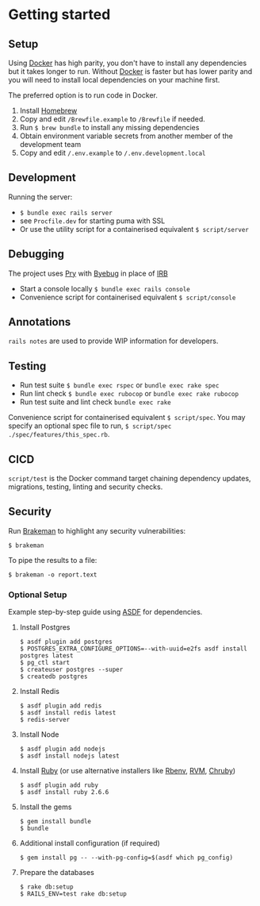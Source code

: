 # Getting started

## Setup

Using [Docker](https://docs.docker.com/docker-for-mac/install) has high parity, you don't have to install any dependencies but it takes longer to run.
Without [Docker](https://docs.docker.com/docker-for-mac/install) is faster but has lower parity and you will need to install local dependencies on your machine first.

The preferred option is to run code in Docker.

1. Install [Homebrew](https://brew.sh)
1. Copy and edit `/Brewfile.example` to `/Brewfile` if needed.
1. Run `$ brew bundle` to install any missing dependencies
1. Obtain environment variable secrets from another member of the development team
1. Copy and edit `/.env.example` to `/.env.development.local`

## Development

Running the server:

- `$ bundle exec rails server`
- see `Procfile.dev` for starting puma with SSL
- Or use the utility script for a containerised equivalent `$ script/server`


## Debugging

The project uses [Pry](https://github.com/pry/pry) with [Byebug](https://github.com/deivid-rodriguez/byebug) in place of [IRB](https://guides.rubyonrails.org/command_line.html#bin-rails-console)

- Start a console locally `$ bundle exec rails console`
- Convenience script for containerised equivalent `$ script/console`

## Annotations

`rails notes` are used to provide WIP information for developers.

## Testing

- Run test suite `$ bundle exec rspec` or `bundle exec rake spec`
- Run lint check `$ bundle exec rubocop` or `bundle exec rake rubocop`
- Run test suite and lint check `bundle exec rake`

Convenience script for containerised equivalent `$ script/spec`.
You may specify an optional spec file to run, `$ script/spec ./spec/features/this_spec.rb`.

## CICD

`script/test` is the Docker command target chaining dependency updates, migrations, testing, linting and security checks.


## Security

Run [Brakeman](https://brakemanscanner.org/) to highlight any security vulnerabilities:
```
$ brakeman
```

To pipe the results to a file:
```
$ brakeman -o report.text
```


### Optional Setup

Example step-by-step guide using [ASDF](https://asdf-vm.com) for dependencies.

1. Install Postgres
    ```
    $ asdf plugin add postgres
    $ POSTGRES_EXTRA_CONFIGURE_OPTIONS=--with-uuid=e2fs asdf install postgres latest
    $ pg_ctl start
    $ createuser postgres --super
    $ createdb postgres
    ```

1. Install Redis
    ```
    $ asdf plugin add redis
    $ asdf install redis latest
    $ redis-server
    ```

1. Install Node
    ```
    $ asdf plugin add nodejs
    $ asdf install nodejs latest
    ```

1. Install [Ruby](https://gds-way.cloudapps.digital/manuals/programming-languages/ruby.html#conventional-tooling) (or use alternative installers like [Rbenv](https://github.com/rbenv/rbenv), [RVM](https://github.com/rvm/rvm), [Chruby](https://github.com/postmodern/chruby))
    ```
    $ asdf plugin add ruby
    $ asdf install ruby 2.6.6
    ```

1. Install the gems
    ```
    $ gem install bundle
    $ bundle
    ```

1. Additional install configuration (if required)
    ```
    $ gem install pg -- --with-pg-config=$(asdf which pg_config)
    ```

1. Prepare the databases
    ```
    $ rake db:setup
    $ RAILS_ENV=test rake db:setup
    ```
